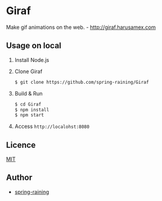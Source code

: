# Giraf
Make gif animations on the web. - http://giraf.harusamex.com

## Usage on local

1.  Install Node.js

2.  Clone Giraf

    ```sh
    $ git clone https://github.com/spring-raining/Giraf
    ```

3.  Build & Run

    ```sh
    $ cd Giraf
    $ npm install
    $ npm start
    ```

4.  Access `http://localohst:8080`

## Licence

[MIT](https://github.com/spring-raining/Giraf/blob/master/LICENCE)

## Author

- [spring-raining](https://github.com/spring-raining)
